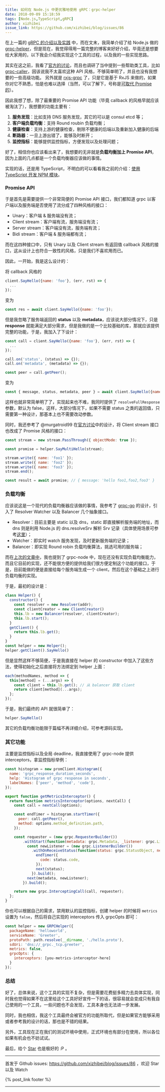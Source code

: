 ```yaml
---
title: 如何在 Node.js 中更优雅地使用 gRPC：grpc-helper
date: 2018-09-09 15:18:59
tags: [Node.js,TypeScript,gRPC]
author: xizhibei
issue_link: https://github.com/xizhibei/blog/issues/86
---
```

<!-- en_title: an-introduction-to-grpc-helper -->

在上一篇的 [gRPC 的介绍以及实践](https://github.com/xizhibei/blog/issues/84) 中，而在文末，我简单介绍了给 Node.js 做的 [grpc-helper](https://github.com/xizhibei/grpc-helper)，但是现在，我觉得得用一篇完整的博客来好好介绍，毕竟还是想要给大家用的，以下我会介绍我实现这个工具的过程，以及我的一些实现思路。

<!-- more -->

其实在这之前，我看了[官方的讨论](https://github.com/grpc/grpc-node/issues/54)，而且也调研了当中提到一些帮助类工具，比如 [grpc-caller](https://github.com/bojand/grpc-caller)，因该说我不太喜欢这种 API 风格，不够简单明了，并且也没有我想要的一些高级功能。
另外就是 [rxjs-grpc](https://github.com/kondi/rxjs-grpc) 了，只是它是基于 RxJS 来做的，如果你对它不熟悉，怕是也难以选择（当然，可以了解下，号称是[可取代 Promise 的](https://rxjs-cn.github.io/rxjs5-ultimate-cn/content/why-rxjs.html)）。

因此我想了想，除了最重要的 Promise API 功能（毕竟 callback 的风格早就应该被淘汰了），我想要的功能主要有：

1.  **服务发现**：比如支持 DNS 服务发现，其它的可以是 consul etcd 等；
2.  **客户端负载均衡**：支持 Round roubin 负载均衡；
3.  **健康检查**：支持上游的健康检查，剔除不健康的后端以及重新加入健康的后端
4.  **断路器**：一旦上游出错了，能够及时断开；
5.  **监控指标**：能够提供监控指标，方便发现以及处理问题；

好了，相信你也应该看出来了，我想要的无非就是**负载均衡加上 Promise API**，因为上面的几点都是一个负载均衡器应该做的事情。

实现的话，还是用 TypeScript，不明白的可以看看我之前的介绍：[使用 TypeScript 开发 NPM 模块](https://github.com/xizhibei/blog/issues/68)。

### Promise API

于是首先是需要提供一个非常简便的 Promise API 接口，我们都知道 grpc 以客户端以及服务端是否使用了流分成了四种风格的接口：

-   Unary：客户端 & 服务端没有流；
-   Client stream：客户端有流，服务端没有流；
-   Server stream：客户端没有流，服务端有流；
-   Bidi stream：客户端 & 服务端都有流；

而在这四种接口中，只有 Unary 以及 Client stream 有返回值 callback 风格的接口，这从设计上也符合一致性的风格，只是我们不喜欢用而已。

因此，一开始，我是这么设计的：

将 callback 风格的

```js
client.SayHello({name: 'foo'}, (err, rst) => {
  ...
});
```

变为

```js
const res = await client.SayHello({name: 'foo'});
```

但是我忽略了服务端返回的 **status** 以及 **metadata**，应该说大部分情况下，只是 **response** 就能满足大部分需求，但是我做的是一个比较基础的库，那就应该提供完整的功能，于是，我加入了下设计：

```js
const call = client.SayHello({name: 'foo'}, (err, rst) => {
  ...
});

call.on('status', (status) => {});
call.on('metadata', (metadata) => {});

const peer = call.getPeer();
```

变为

```js
const { message, status, metadata, peer } = await client.SayHello({name: 'foo'});
```

这样也就非常简单明了了，实现起来也不难，我同时提供了 `resolveFullResponse` 参数，默认为 false，这样，大部分情况下，如果不需要 status 之类的返回值，只需要第一种设计，那基本上也不需要改动参数。 

同时，我还参考了 @murgatroid99 在[官方讨论](https://github.com/grpc/grpc-node/issues/54)中的设计，将 Client stream 接口也改成了 Promise 风格的接口：

```js
const stream = new stream.PassThrough({ objectMode: true });

const promise = helper.SayMultiHello(stream);

stream.write({ name: 'foo1' });
stream.write({ name: 'foo2' });
stream.write({ name: 'foo3' });
stream.end();

const result = await promise; // { message: 'hello foo1,foo2,foo3' }
```

### 负载均衡

应该说这是一个现代的负载均衡器应该做的事情，我参考了 [grpc-go](https://github.com/grpc/grpc-go) 的设计，引入了 Resolver Watcher 以及 Balancer 几个抽象接口。

-   Resolver：目前主要是 static 以及 dns，static 即直接解析服务端的地址，而 dns 则是利用 Node.js 的 dns.resolveSrv 解析 Srv 记录（具体使用场景可参考[这里](https://github.com/xizhibei/blog/issues/84)）；
-   Watcher：即实时 watch 服务发现，及时更新服务端的记录；
-   Balancer：即实现 Round robin 负载均衡算法，挑选可用的服务端；

而在[上次的文章中](https://github.com/xizhibei/blog/issues/84)，我也提到了 grpc-node 中，现在还没有实现负载均衡能力，而且它目前的实现，还不能很方便的提供给我们很方便定制这个功能的接口，于是，目前能做的便是直接给每个服务端生成一个 client，然后在这个基础之上进行负载均衡的实现。

于是，最初的设计是：

```js
class Helper() {
  constructor() {
    const resolver = new Resolver(addr);
    const clientCreator = new ClientCreator()
    this.lb = new Balancer(resolver, clientCreator);
    this.lb.start();
  }
  getClient() {
    return this.lb.get();
  }
}
const helper = new Helper();
helper.getClient().SayHello()
```

但是显然这样不够简便，于是我直接在 helper 的 constructor 中加入了这些方法，使得初始化之后直接将方法绑定到 helper 上面：

```js
each(methodNames, method => {
  this[method] = (...args) => {
    const client = this.lb.get(); // 从 balancer 获取 client
    return client[method](...args);
  };
});
```

于是，我们最终的 API 就很简单了：

```js
helper.SayHello()
```

其它的负载均衡功能限于篇幅不再详细介绍，可参考源码实现。

### 其它功能

主要是监控指标以及全局 deadline，我直接使用了 grpc-node 提供 interceptors，拿监控指标举例：

```js
const histogram = new promClient.Histogram({
  name: 'grpc_response_duration_seconds',
  help: 'Histogram of grpc response in seconds',
  labelNames: ['peer', 'method', 'code'],
});

export function getMetricsInterceptor() {
  return function metricsInterceptor(options, nextCall) {
    const call = nextCall(options);

    const endTimer = histogram.startTimer({
      peer: call.getPeer(),
      method: options.method_definition.path,
    });

    const requester = (new grpc.RequesterBuilder())
        .withStart(function(metadata: grpc.Metadata, _listener: grpc.Listener, next: Function) {
          const newListener = (new grpc.ListenerBuilder())
            .withOnReceiveStatus(function(status: grpc.StatusObject, next: Function) {
              endTimer({
                code: status.code,
              });
              next(status);
            }).build();
          next(metadata, newListener);
        }).build();

    return new grpc.InterceptingCall(call, requester);
  };
}
```

你也可以根据自己的需求，禁用默认的监控指标，创建 helper 的时候将 `metrics` 设置为 `false`，然后将自己实现的 interceptors 传入 grpcOpts 即可：

```js
const helper = new GRPCHelper({
  packageName: 'helloworld',
  serviceName: 'Greeter',
  protoPath: path.resolve(__dirname, './hello.proto'),
  sdUri: 'dns://_grpc._tcp.greeter',
  metrics: false,
  grpcOpts: {
    interceptors: [you-metrics-interceptor-here]
  }
});
```

### 总结

好了，总体来说，这个工具的实现不复杂，但是需要花费挺多精力去具体实现，同时我也觉得如果不在这里给这个工具好好宣传一下的话，很容易就会变成只有我自己使用的一个工具，一些问题也不会发现，工具本身也无法进一步发展。

同时，我也相信，我这个工具最终会被官方的功能所取代，但是如果官方能够采用或者参考我的设计的话，那也是不错的结果。

另外，工具现在正在我们的测试环境中使用，正式环境也有部分在使用，所以各位如果有机会也不妨试试。

最后，给个 [Star](https://github.com/xizhibei/grpc-helper) 也是极好的 :P 。


***
首发于 Github issues: https://github.com/xizhibei/blog/issues/86 ，欢迎 Star 以及 Watch

{% post_link footer %}
***